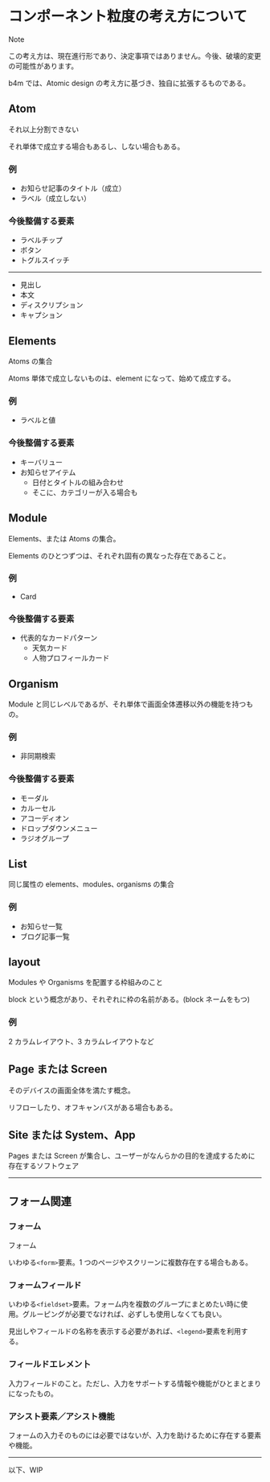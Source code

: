 # コンポーネント粒度の考え方について

> [!NOTE]
> この考え方は、現在進行形であり、決定事項ではありません。今後、破壊的変更の可能性があります。

b4m では、Atomic design の考え方に基づき、独自に拡張するものである。

## Atom

それ以上分割できない

それ単体で成立する場合もあるし、しない場合もある。

### 例

- お知らせ記事のタイトル（成立）
- ラベル（成立しない）

### 今後整備する要素

- ラベルチップ
- ボタン
- トグルスイッチ

---

- 見出し
- 本文
- ディスクリプション
- キャプション

## Elements

Atoms の集合

Atoms 単体で成立しないものは、element になって、始めて成立する。

### 例

- ラベルと値

### 今後整備する要素

- キーバリュー
- お知らせアイテム
  - 日付とタイ卜ルの組み合わせ
  - そこに、カテゴリーが入る場合も

## Module

Elements、または Atoms の集合。

Elements のひとつずつは、それぞれ固有の異なった存在であること。

### 例

- Card

### 今後整備する要素

- 代表的なカードパターン
  - 天気カード
  - 人物プロフィールカード

## Organism

Module と同じレベルであるが、それ単体で画面全体遷移以外の機能を持つもの。

### 例

- 非同期検索

### 今後整備する要素

- モーダル
- カルーセル
- アコーディオン
- ドロップダウンメニュー
- ラジオグループ

## List

同じ属性の elements、modules､ organisms の集合

### 例

- お知らせ一覧
- ブログ記事一覧

## layout

Modules や Organisms を配置する枠組みのこと

block という概念があり、それぞれに枠の名前がある。(block ネームをもつ)

### 例

2 カラムレイアウト、3 カラムレイアウトなど

## Page または Screen

そのデバイスの画面全体を満たす概念。

リフローしたり、オフキャンバスがある場合もある。

## Site または System、App

Pages または Screen が集合し、ユーザーがなんらかの目的を達成するために存在するソフトウェア

---

## フォーム関連

### フォーム

フォーム

いわゆる`<form>`要素。1 つのページやスクリーンに複数存在する場合もある。

### フォームフィールド

いわゆる`<fieldset>`要素。フォーム内を複数のグループにまとめたい時に使用。グルーピングが必要でなければ、必ずしも使用しなくても良い。

見出しやフィールドの名称を表示する必要があれば、`<legend>`要素を利用する。

### フィールドエレメン卜

入力フィールドのこと。ただし、入力をサポートする情報や機能がひとまとまりになったもの。

### アシスト要素／アシスト機能

フォームの入力そのものには必要ではないが、入力を助けるために存在する要素や機能。

---

以下、WIP
